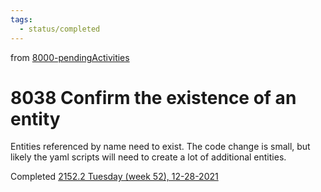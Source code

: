 ```yaml
---
tags:
  - status/completed
---
```

from [8000-pendingActivities](8000-pendingActivities.md)
# 8038 Confirm the existence of an entity

Entities referenced by name need to exist. The code change is small, but likely the yaml scripts will need to create a lot of additional entities.

Completed [2152.2 Tuesday (week 52), 12-28-2021](2152.2%20Tuesday%20(week%2052),%2012-28-2021.md)